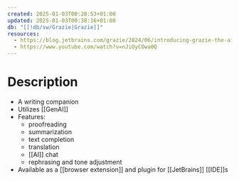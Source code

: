```yaml
---
created: 2025-01-03T00:28:53+01:00
updated: 2025-01-03T00:38:16+01:00
db: "[[!db/sw/Grazie|Grazie]]"
resources:
  - https://blog.jetbrains.com/grazie/2024/06/introducing-grazie-the-ai-writing-companion-for-people-in-tech/
  - https://www.youtube.com/watch?v=nJiOyCOwa0Q
---
```

# Description
- A writing companion
- Utilizes [[GenAI]]
- Features:
	- proofreading
	- summarization
	- text completion
	- translation
	- [[AI]] chat
	- rephrasing and tone adjustment
- Available as a [[browser extension]] and plugin for [[JetBrains]] [[IDE]]s